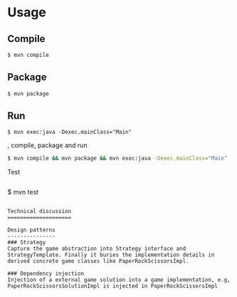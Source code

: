 Usage
=====

Compile
-------
```bash
$ mvn compile
```

Package
-------
```bash
$ mvn package
```

Run
---
```
$ mvn exec:java -Dexec.mainClass="Main"
```
, compile, package and run
```bash
$ mvn compile && mvn package && mvn exec:java -Dexec.mainClass="Main"
```

Test
```bash
```
$ mvn test
```

Technical discussion
====================

Design patterns
---------------
### Strategy
Capture the game abstraction into Strategy interface and StrategyTemplate. Finally it buries the implementation details in derived concrete game classes like PaperRockScissorsImpl.

### Dependency injection
Injection of a external game solution into a game implementation, e.g, PaperRockScissorsSolutionImpl is injected in PaperRockScissorsImpl
